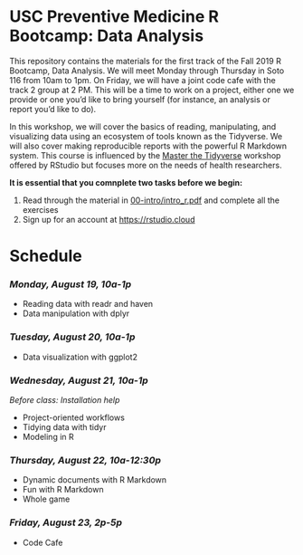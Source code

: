 
<!-- README.md is generated from README.Rmd. Please edit that file -->

# USC Preventive Medicine R Bootcamp: Data Analysis

This repository contains the materials for the first track of the Fall
2019 R Bootcamp, Data Analysis. We will meet Monday through Thursday in
Soto 116 from 10am to 1pm. On Friday, we will have a joint code cafe
with the track 2 group at 2 PM. This will be a time to work on a
project, either one we provide or one you’d like to bring yourself (for
instance, an analysis or report you’d like to do).

In this workshop, we will cover the basics of reading, manipulating, and
visualizing data using an ecosystem of tools known as the Tidyverse. We
will also cover making reproducible reports with the powerful R Markdown
system. This course is influenced by the [Master the
Tidyverse](https://github.com/rstudio/master-the-tidyverse) workshop
offered by RStudio but focuses more on the needs of health researchers.

**It is essential that you comnplete two tasks before we begin:**

1.  Read through the material in
    [00-intro/intro\_r.pdf](00-intro/intro_r.pdf) and complete all the
    exercises
2.  Sign up for an account at <https://rstudio.cloud>

# Schedule

### *Monday, August 19, 10a-1p*

  - Reading data with readr and haven
  - Data manipulation with dplyr

### *Tuesday, August 20, 10a-1p*

  - Data visualization with ggplot2

### *Wednesday, August 21, 10a-1p*

*Before class: Installation help*

  - Project-oriented workflows
  - Tidying data with tidyr
  - Modeling in R

### *Thursday, August 22, 10a-12:30p*

  - Dynamic documents with R Markdown
  - Fun with R Markdown
  - Whole game

### *Friday, August 23, 2p-5p*

  - Code Cafe
